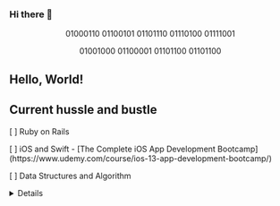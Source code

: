 ### Hi there 👋

<!--
**fentyhall/fentyhall** is a ✨ _special_ ✨ repository because its `README.md` (this file) appears on your GitHub profile.

Here are some ideas to get you started:

- 🔭 I’m currently working on ...
- 🌱 I’m currently learning ...
- 👯 I’m looking to collaborate on ...
- 🤔 I’m looking for help with ...
- 💬 Ask me about ...
- 📫 How to reach me: ...
- 😄 Pronouns: ...
- ⚡ Fun fact: ...
-->

<p align="center">01000110 01100101 01101110 01110100 01111001</p>
<p align="center">01001000 01100001 01101100 01101100</p>

<h2>Hello, World!</h2>
<p></p>

<h2>Current hussle and bustle</h2>
<p>[ ] Ruby on Rails</p>
<p>[ ] iOS and Swift - [The Complete iOS App Development Bootcamp](https://www.udemy.com/course/ios-13-app-development-bootcamp/)</p>
<p>[ ] Data Structures and Algorithm</p>

<details>Some other facts about me
